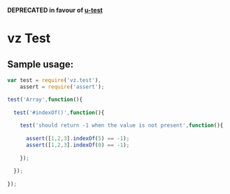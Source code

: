 **DEPRECATED in favour of [u-test](https://www.npmjs.org/package/u-test "u-test")**

# vz Test

## Sample usage:

```javascript
var test = require('vz.test'),
    assert = require('assert');

test('Array',function(){
  
  test('#indexOf()',function(){
    
    test('should return -1 when the value is not present',function(){
      
      assert([1,2,3].indexOf(5) == -1);
      assert([1,2,3].indexOf(0) == -1);
      
    });
    
  });
  
});
```
